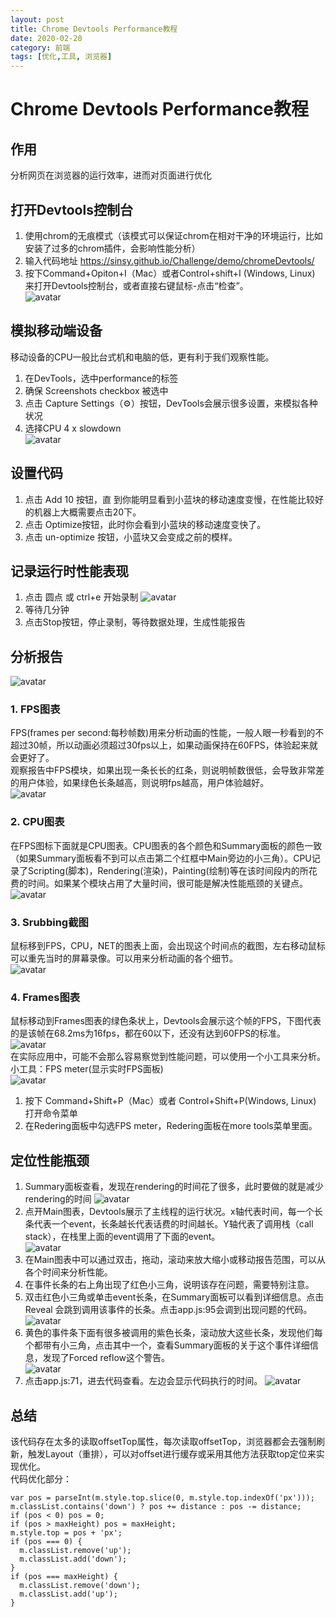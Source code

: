 ```yaml
---
layout: post
title: Chrome Devtools Performance教程
date: 2020-02-20
category: 前端
tags: [优化,工具, 浏览器]
---
```


# Chrome Devtools Performance教程
## 作用
分析网页在浏览器的运行效率，进而对页面进行优化

## 打开Devtools控制台
1. 使用chrom的无痕模式（该模式可以保证chrom在相对干净的环境运行，比如安装了过多的chrom插件，会影响性能分析）
2. 输入代码地址 https://sinsy.github.io/Challenge/demo/chromeDevtools/
3. 按下Command+Opiton+I（Mac）或者Control+shift+I (Windows, Linux) 来打开Devtools控制台，或者直接右键鼠标-点击“检查”。  
![avatar](../images/chrome_01.png)

## 模拟移动端设备
移动设备的CPU一般比台式机和电脑的低，更有利于我们观察性能。
1. 在DevTools，选中performance的标签
2. 确保 Screenshots checkbox 被选中
3. 点击 Capture Settings（⚙️）按钮，DevTools会展示很多设置，来模拟各种状况
4. 选择CPU 4 x slowdown  
![avatar](../images/chrome_02.png)

## 设置代码
1. 点击 Add 10 按钮，直 到你能明显看到小蓝块的移动速度变慢，在性能比较好的机器上大概需要点击20下。
2. 点击 Optimize按钮，此时你会看到小蓝块的移动速度变快了。
3. 点击 un-optimize 按钮，小蓝块又会变成之前的模样。

## 记录运行时性能表现
1. 点击 圆点 或 ctrl+e 开始录制
![avatar](../images/chrome_03.png)
2. 等待几分钟
3. 点击Stop按钮，停止录制，等待数据处理，生成性能报告

## 分析报告
![avatar](../images/chrome_04.png)
### 1. FPS图表
FPS(frames per second:每秒帧数)用来分析动画的性能，一般人眼一秒看到的不超过30帧，所以动画必须超过30fps以上，如果动画保持在60FPS，体验起来就会更好了。  
观察报告中FPS模块，如果出现一条长长的红条，则说明帧数很低，会导致非常差的用户体验，如果绿色长条越高，则说明fps越高，用户体验越好。  
![avatar](../images/chrome_05.png)

### 2. CPU图表
在FPS图标下面就是CPU图表。CPU图表的各个颜色和Summary面板的颜色一致（如果Summary面板看不到可以点击第二个红框中Main旁边的小三角）。CPU记录了Scripting(脚本)，Rendering(渲染)，Painting(绘制)等在该时间段内的所花费的时间。如果某个模块占用了大量时间，很可能是解决性能瓶颈的关键点。  
![avatar](../images/chrome_06.png)

### 3. Srubbing截图
鼠标移到FPS，CPU，NET的图表上面，会出现这个时间点的截图，左右移动鼠标可以重先当时的屏幕录像。可以用来分析动画的各个细节。  
![avatar](../images/chrome_07.png)

### 4. Frames图表
鼠标移动到Frames图表的绿色条状上，Devtools会展示这个帧的FPS，下图代表的是该帧在68.2ms为16fps，都在60以下，还没有达到60FPS的标准。  
![avatar](../images/chrome_08.png)  
在实际应用中，可能不会那么容易察觉到性能问题，可以使用一个小工具来分析。  
小工具：FPS meter(显示实时FPS面板)    
![avatar](../images/chrome_09.png)  
1. 按下 Command+Shift+P（Mac）或者 Control+Shift+P(Windows, Linux) 打开命令菜单
2. 在Redering面板中勾选FPS meter，Redering面板在more tools菜单里面。

## 定位性能瓶颈
1. Summary面板查看，发现在rendering的时间花了很多，此时要做的就是减少rendering的时间
![avatar](../images/chrome_06.png)
2. 点开Main图表，Devtools展示了主线程的运行状况。x轴代表时间，每一个长条代表一个event，长条越长代表话费的时间越长。Y轴代表了调用栈（call stack），在栈里上面的event调用了下面的event。  
![avatar](../images/chrome_10.png)
3. 在Main图表中可以通过双击，拖动，滚动来放大缩小或移动报告范围，可以从各个时间来分析性能。
4. 在事件长条的右上角出现了红色小三角，说明该存在问题，需要特别注意。
5. 双击红色小三角或单击event长条，在Summary面板可以看到详细信息。点击 Reveal 会跳到调用该事件的长条。点击app.js:95会调到出现问题的代码。  
![avatar](../images/chrome_11.png)
6. 黄色的事件条下面有很多被调用的紫色长条，滚动放大这些长条，发现他们每个都带有小三角，点击其中一个，查看Summary面板的关于这个事件详细信息，发现了Forced reflow这个警告。  
![avatar](../images/chrome_12.png)
7. 点击app.js:71，进去代码查看。左边会显示代码执行的时间。
![avatar](../images/chrome_13.png)  

## 总结
该代码存在太多的读取offsetTop属性，每次读取offsetTop，浏览器都会去强制刷新，触发Layout（重排），可以对offset进行缓存或采用其他方法获取top定位来实现优化。  
代码优化部分：  
```
var pos = parseInt(m.style.top.slice(0, m.style.top.indexOf('px')));
m.classList.contains('down') ? pos += distance : pos -= distance;
if (pos < 0) pos = 0;
if (pos > maxHeight) pos = maxHeight;
m.style.top = pos + 'px';
if (pos === 0) {
  m.classList.remove('up');
  m.classList.add('down');
}
if (pos === maxHeight) {
  m.classList.remove('down');
  m.classList.add('up');
}
```